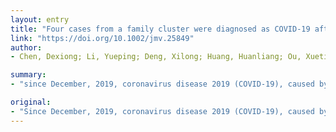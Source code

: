 ```yaml
---
layout: entry
title: "Four cases from a family cluster were diagnosed as COVID-19 after 14-day of quarantine period"
link: "https://doi.org/10.1002/jmv.25849"
author:
- Chen, Dexiong; Li, Yueping; Deng, Xilong; Huang, Huanliang; Ou, Xueting; Lin, Yuebao; Pan, Xingfei; Lei, Chunliang

summary:
- "since December, 2019, coronavirus disease 2019 (COVID-19), caused by SARS-CoV-2, has spread to a lot of countries worldwide1. On March 11, 2020, the spread of the disease was declared a pandemic by the WHO. This article is protected by copyright. All rights reserved. The spread of COVID19 is a Public Health Emergency of International Concern. Since December, 2018, the disease has spread from SARS to SARS. CoV-2."

original:
- "Since December, 2019, coronavirus disease 2019 (COVID-19), caused by SARS-CoV-2, has spread to a lot of countries worldwide1,2 . On Jan 30, 2020, the World Health Organization (WHO) had declared that the outbreak of COVID-19 is a Public Health Emergency of International Concern. On March 11, 2020, the spread of COVID-19 was declared a pandemic by the WHO. This article is protected by copyright. All rights reserved."
---
```


